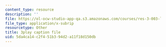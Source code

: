 ```yaml
---
content_type: resource
description: ''
file: https://ol-ocw-studio-app-qa.s3.amazonaws.com/courses/res-3-003-learn-to-build-your-own-videogame-with-the-unity-game-engine-and-microsoft-kinect-january-iap-2017/5da4ca14c2f451b394d2a11f18d150db_4DmYVsqRbPg.vtt
file_type: application/x-subrip
resourcetype: Other
title: 3play caption file
uid: 5da4ca14-c2f4-51b3-94d2-a11f18d150db
---
```

